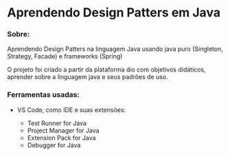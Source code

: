 <h1>Aprendendo Design Patters em Java</h1>
<h3>Sobre: </h3>
<p>Aprendendo Design Patters na linguagem Java usando java puro (Singleton, Strategy, Facade) e frameworks (Spring)</p>
<p>O projeto foi criado a partir da plataforma dio com objetivos didáticos, aprender sobre a linguagem java e seus padrões de uso.</p>


<h3>Ferramentas usadas: </h3>
<ul>
<li>
VS Code, como IDE e suas extensões:
</li>
<ul>
<li>
Test Runner for Java
</li>
<li>
Project Manager for Java
</li>
<li>
Extension Pack for Java
</li>
<li>
Debugger for Java
</li>
</ul>
</ul>
